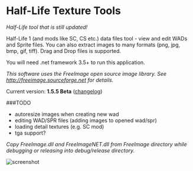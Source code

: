 Half-Life Texture Tools
================

*Half-Life tool that is still updated!*

Half-Life 1 (and mods like SC, CS etc.) data files tool - view and edit WADs and Sprite files. You can also extract images to many formats (png, jpg, bmp, gif, tiff). Drag and Drop files is supported.

You will need .net framework 3.5+ to run this application.

*This software uses the FreeImage open source image library. See http://freeimage.sourceforge.net for details.*

Current version: **1.5.5 Beta** ([changelog](CHANGELOG.md))

###TODO
- autoresize images when creating new wad
- editing WAD/SPR files (adding images to opened wad/spr)
- loading detail textures (e.g. SC mod)
- tga support?

*Copy FreeImage.dll and FreeImageNET.dll from FreeImage directory while debugging or releasing into debug/release directory.*

![screenshot](http://yuraj.ucoz.com/HLTextureTools_15.png)
